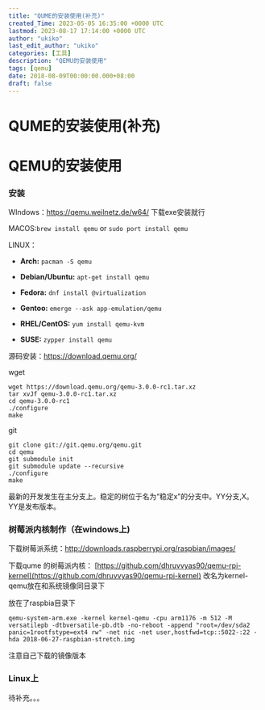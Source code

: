 ```yaml
---
title: "QUME的安装使用(补充)"
created_Time: 2023-05-05 16:35:00 +0000 UTC
lastmod: 2023-08-17 17:14:00 +0000 UTC
author: "ukiko"
last_edit_author: "ukiko"
categories: [工具]
description: "QEMU的安装使用"
tags: [qemu]
date: 2018-08-09T00:00:00.000+08:00
draft: false
---
```


# QUME的安装使用(补充)

# QEMU的安装使用

### 安装

WIndows：https://qemu.weilnetz.de/w64/ 下载exe安装就行

MACOS:`brew install qemu` or `sudo port install qemu`

LINUX：

- **Arch:** `pacman -S qemu`

- **Debian/Ubuntu:** `apt-get install qemu`

- **Fedora:** `dnf install @virtualization`

- **Gentoo:** `emerge --ask app-emulation/qemu`

- **RHEL/CentOS:** `yum install qemu-kvm`

- **SUSE:** `zypper install qemu`

源码安装：https://download.qemu.org/

wget

```plain text
wget https://download.qemu.org/qemu-3.0.0-rc1.tar.xz
tar xvJf qemu-3.0.0-rc1.tar.xz
cd qemu-3.0.0-rc1
./configure
make
```

git

```plain text
git clone git://git.qemu.org/qemu.git
cd qemu
git submodule init
git submodule update --recursive
./configure
make
```

最新的开发发生在主分支上。稳定的树位于名为“稳定x”的分支中。YY分支,X。YY是发布版本。

### 树莓派内核制作（在windows上)

下载树莓派系统：http://downloads.raspberrypi.org/raspbian/images/

下载qume 的树莓派内核： [https://github.com/dhruvvyas90/qemu-rpi-kernel](https://github.com/dhruvvyas90/qemu-rpi-kernel) 改名为kernel-qemu放在和系统镜像同目录下

放在了raspbia目录下

`qemu-system-arm.exe -kernel kernel-qemu -cpu arm1176 -m 512 -M versatilepb -dtbversatile-pb.dtb -no-reboot -append "root=/dev/sda2 panic=1rootfstype=ext4 rw" -net nic -net user,hostfwd=tcp::5022-:22 -hda 2018-06-27-raspbian-stretch.img`

注意自己下载的镜像版本

### Linux上

待补充。。。

